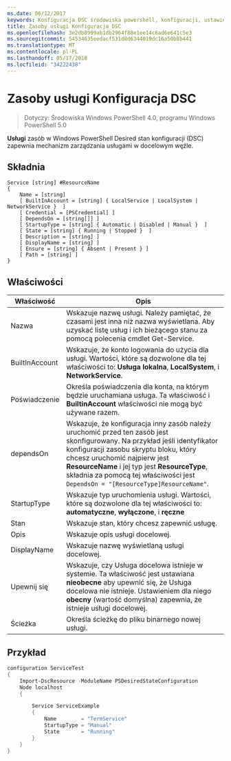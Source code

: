 ```yaml
---
ms.date: 06/12/2017
keywords: Konfiguracja DSC środowiska powershell, konfiguracji, ustawienia
title: Zasoby usługi Konfiguracja DSC
ms.openlocfilehash: 3e2db8999ab1db2964f88e1ee14c6ad6e641c5e3
ms.sourcegitcommit: 54534635eedacf531d8d6344019dc16a50b8b441
ms.translationtype: MT
ms.contentlocale: pl-PL
ms.lasthandoff: 05/17/2018
ms.locfileid: "34222438"
---
```

# <a name="dsc-service-resource"></a>Zasoby usługi Konfiguracja DSC

> Dotyczy: Środowiska Windows PowerShell 4.0, programu Windows PowerShell 5.0


**Usługi** zasób w Windows PowerShell Desired stan konfiguracji (DSC) zapewnia mechanizm zarządzania usługami w docelowym węźle.

## <a name="syntax"></a>Składnia

```
Service [string] #ResourceName
{
    Name = [string]
    [ BuiltInAccount = [string] { LocalService | LocalSystem | NetworkService }  ]
    [ Credential = [PSCredential] ]
    [ DependsOn = [string[]] ]
    [ StartupType = [string] { Automatic | Disabled | Manual }  ]
    [ State = [string] { Running | Stopped }  ]
    [ Description = [string] ]
    [ DisplayName = [string] ]
    [ Ensure = [string] { Absent | Present } ]
    [ Path = [string] ]
}
```

## <a name="properties"></a>Właściwości

|  Właściwość  |  Opis   |
|---|---|
| Nazwa| Wskazuje nazwę usługi. Należy pamiętać, że czasami jest inna niż nazwa wyświetlana. Aby uzyskać listę usług i ich bieżącego stanu za pomocą polecenia cmdlet Get-Service.|
| BuiltInAccount| Wskazuje, że konto logowania do użycia dla usługi. Wartości, które są dozwolone dla tej właściwości to: **Usługa lokalna**, **LocalSystem**, i **NetworkService**.|
| Poświadczenie| Określa poświadczenia dla konta, na którym będzie uruchamiana usługa. Ta właściwość i __BuiltinAccount__ właściwości nie mogą być używane razem.|
| dependsOn| Wskazuje, że konfiguracja inny zasób należy uruchomić przed ten zasób jest skonfigurowany. Na przykład jeśli identyfikator konfiguracji zasobu skryptu bloku, który chcesz uruchomić najpierw jest __ResourceName__ i jej typ jest __ResourceType__, składnia za pomocą tej właściwości jest `DependsOn = "[ResourceType]ResourceName"`.|
| StartupType| Wskazuje typ uruchomienia usługi. Wartości, które są dozwolone dla tej właściwości to: **automatyczne**, **wyłączone**, i **ręczne**|
| Stan| Wskazuje stan, który chcesz zapewnić usługę.|
| Opis | Wskazuje opis usługi docelowej.|
| DisplayName | Wskazuje nazwę wyświetlaną usługi docelowej.|
| Upewnij się | Wskazuje, czy Usługa docelowa istnieje w systemie. Ta właściwość jest ustawiana **nieobecne** aby upewnić się, że Usługa docelowa nie istnieje. Ustawieniem dla niego **obecny** (wartość domyślna) zapewnia, że istnieje usługi docelowej.|
| Ścieżka | Określa ścieżkę do pliku binarnego nowej usługi.|

## <a name="example"></a>Przykład

```powershell
configuration ServiceTest
{
    Import-DscResource -ModuleName PSDesiredStateConfiguration
    Node localhost
    {

        Service ServiceExample
        {
            Name        = "TermService"
            StartupType = "Manual"
            State       = "Running"
        }
    }
}
```